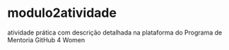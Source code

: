 # modulo2atividade
atividade prática com descrição detalhada na plataforma do Programa de Mentoria GitHub 4 Women
